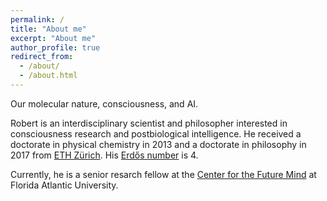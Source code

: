 ```yaml
---
permalink: /
title: "About me"
excerpt: "About me"
author_profile: true
redirect_from: 
  - /about/
  - /about.html
---
```


<!-- ## Under construction -->

<!-- Dr. Dr. Robert Prentner -->

Our molecular nature, consciousness, and AI. 

Robert is an interdisciplinary scientist and philosopher interested in consciousness research and postbiological intelligence. He received a doctorate in physical chemistry in 2013 and a doctorate in philosophy in 2017 from [ETH Zürich](https://www.ethz.ch/). His [Erdős number](https://en.wikipedia.org/wiki/Erd%C5%91s_number) is 4.

Currently, he is a senior resarch fellow at the [Center for the Future Mind](https://www.fau.edu/future-mind/) at Florida Atlantic University.

<!-- Email: linchen.dr [at] gmail [dot] com -->

<!-- ORCID Researcher ID: 0000-0003-0349-6577. -->
